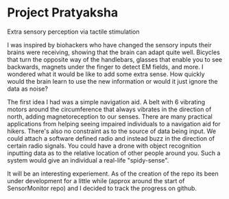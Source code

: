 # Project Pratyaksha
 Extra sensory perception via tactile stimulation


I was inspired by biohackers who have changed the sensory inputs their brains were receiving, showing that the brain can adapt quite well. Bicycles that turn the opposite way of the handlebars, glasses that enable you to see backwards, magnets under the finger to detect EM fields, and more. I wondered what it would be like to add some extra sense. How quickly would the brain learn to use the new information or would it just ignore the data as noise? 

The first idea I had was a simple navigation aid. A belt with 6 vibrating motors around the circumference that always vibrates in the direction of north, adding magnetoreception to our senses. There are many practical applications from helping seeing impaired individuals to a navigation aid for hikers. There's also no constraint as to the source of data being input. We could attach a software defined radio and instead buzz in the direction of certain radio signals. You could have a drone with object recognition inputting data as to the relative location of other people around you. Such a system would give an individual a real-life "spidy-sense".

It will be an interesting experiement. As of the creation of the repo its been under development for a little while (approx around the start of SensorMonitor repo) and I decided to track the progress on github.
